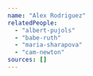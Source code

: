 ```yaml
---
name: "Alex Rodriguez"
relatedPeople:
  - "albert-pujols"
  - "babe-ruth"
  - "maria-sharapova"
  - "cam-newton"
sources: []
---
```


